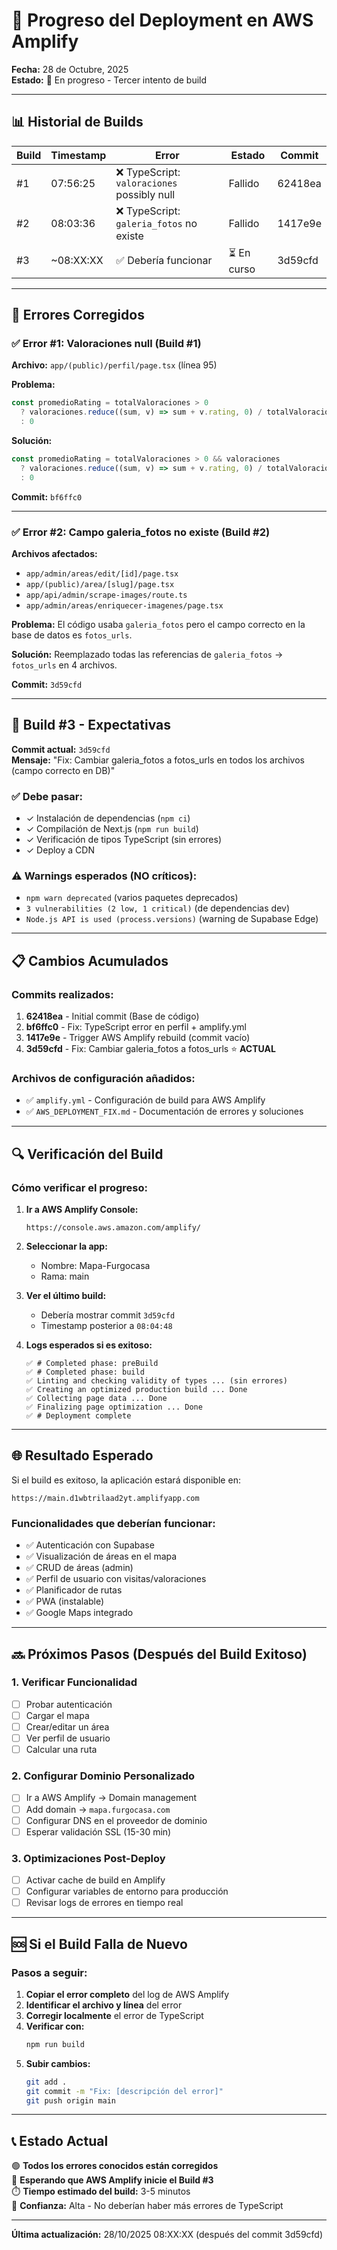 # 🚀 Progreso del Deployment en AWS Amplify

**Fecha:** 28 de Octubre, 2025  
**Estado:** 🔄 En progreso - Tercer intento de build

---

## 📊 Historial de Builds

| Build | Timestamp | Error | Estado | Commit |
|-------|-----------|-------|--------|--------|
| #1 | 07:56:25 | ❌ TypeScript: `valoraciones` possibly null | Fallido | 62418ea |
| #2 | 08:03:36 | ❌ TypeScript: `galeria_fotos` no existe | Fallido | 1417e9e |
| #3 | ~08:XX:XX | ✅ Debería funcionar | ⏳ En curso | 3d59cfd |

---

## 🔧 Errores Corregidos

### ✅ Error #1: Valoraciones null (Build #1)
**Archivo:** `app/(public)/perfil/page.tsx` (línea 95)

**Problema:**
```typescript
const promedioRating = totalValoraciones > 0
  ? valoraciones.reduce((sum, v) => sum + v.rating, 0) / totalValoraciones
  : 0
```

**Solución:**
```typescript
const promedioRating = totalValoraciones > 0 && valoraciones
  ? valoraciones.reduce((sum, v) => sum + v.rating, 0) / totalValoraciones
  : 0
```

**Commit:** `bf6ffc0`

---

### ✅ Error #2: Campo galeria_fotos no existe (Build #2)
**Archivos afectados:**
- `app/admin/areas/edit/[id]/page.tsx`
- `app/(public)/area/[slug]/page.tsx`
- `app/api/admin/scrape-images/route.ts`
- `app/admin/areas/enriquecer-imagenes/page.tsx`

**Problema:**
El código usaba `galeria_fotos` pero el campo correcto en la base de datos es `fotos_urls`.

**Solución:**
Reemplazado todas las referencias de `galeria_fotos` → `fotos_urls` en 4 archivos.

**Commit:** `3d59cfd`

---

## 🎯 Build #3 - Expectativas

**Commit actual:** `3d59cfd`  
**Mensaje:** "Fix: Cambiar galeria_fotos a fotos_urls en todos los archivos (campo correcto en DB)"

### ✅ Debe pasar:
- ✓ Instalación de dependencias (`npm ci`)
- ✓ Compilación de Next.js (`npm run build`)
- ✓ Verificación de tipos TypeScript (sin errores)
- ✓ Deploy a CDN

### ⚠️ Warnings esperados (NO críticos):
- `npm warn deprecated` (varios paquetes deprecados)
- `3 vulnerabilities (2 low, 1 critical)` (de dependencias dev)
- `Node.js API is used (process.versions)` (warning de Supabase Edge)

---

## 📋 Cambios Acumulados

### Commits realizados:
1. **62418ea** - Initial commit (Base de código)
2. **bf6ffc0** - Fix: TypeScript error en perfil + amplify.yml
3. **1417e9e** - Trigger AWS Amplify rebuild (commit vacío)
4. **3d59cfd** - Fix: Cambiar galeria_fotos a fotos_urls ⭐ **ACTUAL**

### Archivos de configuración añadidos:
- ✅ `amplify.yml` - Configuración de build para AWS Amplify
- ✅ `AWS_DEPLOYMENT_FIX.md` - Documentación de errores y soluciones

---

## 🔍 Verificación del Build

### Cómo verificar el progreso:

1. **Ir a AWS Amplify Console:**
   ```
   https://console.aws.amazon.com/amplify/
   ```

2. **Seleccionar la app:**
   - Nombre: Mapa-Furgocasa
   - Rama: main

3. **Ver el último build:**
   - Debería mostrar commit `3d59cfd`
   - Timestamp posterior a `08:04:48`

4. **Logs esperados si es exitoso:**
   ```
   ✅ # Completed phase: preBuild
   ✅ # Completed phase: build
   ✅ Linting and checking validity of types ... (sin errores)
   ✅ Creating an optimized production build ... Done
   ✅ Collecting page data ... Done
   ✅ Finalizing page optimization ... Done
   ✅ # Deployment complete
   ```

---

## 🌐 Resultado Esperado

Si el build es exitoso, la aplicación estará disponible en:

```
https://main.d1wbtrilaad2yt.amplifyapp.com
```

### Funcionalidades que deberían funcionar:
- ✅ Autenticación con Supabase
- ✅ Visualización de áreas en el mapa
- ✅ CRUD de áreas (admin)
- ✅ Perfil de usuario con visitas/valoraciones
- ✅ Planificador de rutas
- ✅ PWA (instalable)
- ✅ Google Maps integrado

---

## 🔜 Próximos Pasos (Después del Build Exitoso)

### 1. Verificar Funcionalidad
- [ ] Probar autenticación
- [ ] Cargar el mapa
- [ ] Crear/editar un área
- [ ] Ver perfil de usuario
- [ ] Calcular una ruta

### 2. Configurar Dominio Personalizado
- [ ] Ir a AWS Amplify → Domain management
- [ ] Add domain → `mapa.furgocasa.com`
- [ ] Configurar DNS en el proveedor de dominio
- [ ] Esperar validación SSL (15-30 min)

### 3. Optimizaciones Post-Deploy
- [ ] Activar cache de build en Amplify
- [ ] Configurar variables de entorno para producción
- [ ] Revisar logs de errores en tiempo real

---

## 🆘 Si el Build Falla de Nuevo

### Pasos a seguir:

1. **Copiar el error completo** del log de AWS Amplify
2. **Identificar el archivo y línea** del error
3. **Corregir localmente** el error de TypeScript
4. **Verificar con:**
   ```bash
   npm run build
   ```
5. **Subir cambios:**
   ```bash
   git add .
   git commit -m "Fix: [descripción del error]"
   git push origin main
   ```

---

## 📞 Estado Actual

🟢 **Todos los errores conocidos están corregidos**  
🔄 **Esperando que AWS Amplify inicie el Build #3**  
⏱️ **Tiempo estimado del build:** 3-5 minutos  
🎯 **Confianza:** Alta - No deberían haber más errores de TypeScript

---

**Última actualización:** 28/10/2025 08:XX:XX (después del commit 3d59cfd)


